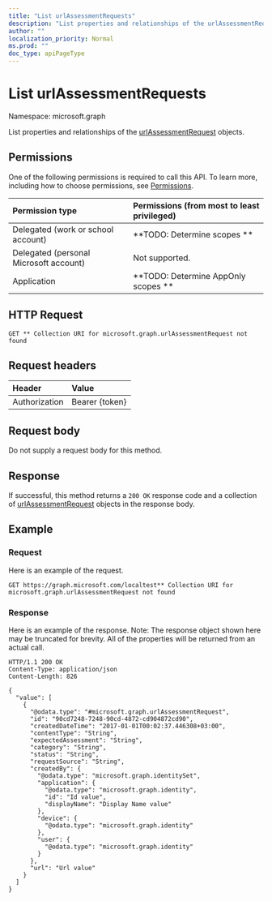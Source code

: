 ```yaml
---
title: "List urlAssessmentRequests"
description: "List properties and relationships of the urlAssessmentRequest objects."
author: ""
localization_priority: Normal
ms.prod: ""
doc_type: apiPageType
---
```


# List urlAssessmentRequests

Namespace: microsoft.graph

List properties and relationships of the [urlAssessmentRequest](../resources/urlassessmentrequest.md) objects.

## Permissions
One of the following permissions is required to call this API. To learn more, including how to choose permissions, see [Permissions](/concepts/permissions-reference.md).

|Permission type|Permissions (from most to least privileged)|
|:---|:---|
|Delegated (work or school account)|**TODO: Determine scopes **|
|Delegated (personal Microsoft account)|Not supported.|
|Application|**TODO: Determine AppOnly scopes **|

## HTTP Request
<!-- {
  "blockType": "ignored"
}
-->
``` http
GET ** Collection URI for microsoft.graph.urlAssessmentRequest not found
```

## Request headers
|Header|Value|
|:---|:---|
|Authorization|Bearer {token}|

## Request body
Do not supply a request body for this method.

## Response
If successful, this method returns a `200 OK` response code and a collection of [urlAssessmentRequest](../resources/urlassessmentrequest.md) objects in the response body.

## Example

### Request
Here is an example of the request.
<!-- {
  "blockType": "request",
  "name": "get_urlassessmentrequest"
}
-->
``` http
GET https://graph.microsoft.com/localtest** Collection URI for microsoft.graph.urlAssessmentRequest not found
```

### Response
Here is an example of the response. Note: The response object shown here may be truncated for brevity. All of the properties will be returned from an actual call.
<!-- {
  "blockType": "response",
  "truncated": true,
  "@odata.type": "collection(microsoft.graph.urlassessmentrequest)"
}
-->
``` http
HTTP/1.1 200 OK
Content-Type: application/json
Content-Length: 826

{
  "value": [
    {
      "@odata.type": "#microsoft.graph.urlAssessmentRequest",
      "id": "90cd7248-7248-90cd-4872-cd904872cd90",
      "createdDateTime": "2017-01-01T00:02:37.446308+03:00",
      "contentType": "String",
      "expectedAssessment": "String",
      "category": "String",
      "status": "String",
      "requestSource": "String",
      "createdBy": {
        "@odata.type": "microsoft.graph.identitySet",
        "application": {
          "@odata.type": "microsoft.graph.identity",
          "id": "Id value",
          "displayName": "Display Name value"
        },
        "device": {
          "@odata.type": "microsoft.graph.identity"
        },
        "user": {
          "@odata.type": "microsoft.graph.identity"
        }
      },
      "url": "Url value"
    }
  ]
}
```

